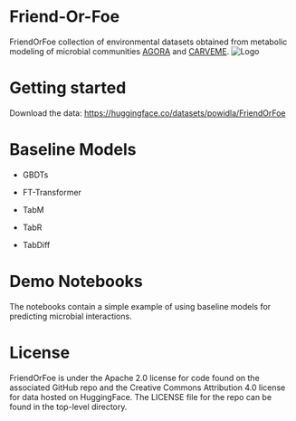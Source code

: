 # Friend-Or-Foe
FriendOrFoe collection of environmental datasets obtained from metabolic modeling of microbial communities [AGORA](https://www.nature.com/articles/nbt.3703) and [CARVEME](https://academic.oup.com/nar/article/46/15/7542/5042022).
![Logo](https://github.com/powidla/Friend-Or-Foe/blob/main/assets/new.drawio.png?raw=true)
# Getting started
Download the data: https://huggingface.co/datasets/powidla/FriendOrFoe
# Baseline Models

- GBDTs

- FT-Transformer

- TabM

- TabR

- TabDiff
# Demo Notebooks
The notebooks contain a simple example of using baseline models for predicting microbial interactions.
# License
FriendOrFoe is under the Apache 2.0 license for code found on the associated GitHub repo and the Creative Commons Attribution 4.0 license for data hosted on HuggingFace. The LICENSE file for the repo can be found in the top-level directory.
